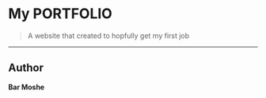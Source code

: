 

# My PORTFOLIO


> A website that created to hopfully get my first job
---
## Author

**Bar Moshe** 

